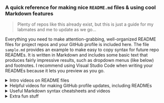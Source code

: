 ### A quick reference for making nice `README.md` files & using cool Markdown features

> Plenty of repos like this already exist, but this is just a guide for my labmates and me to update as we go...

Everything you need to make attention-grabbing, well-organized README files for project repos and your GitHub profile is included here. The file `sample.md` provides an example to make easy to copy syntax for future repo READMEs. It is written in Markdown and includes some basic text that produces fairly impressive results, such as dropdown menus (like below) and footnotes. I recommend using Visual Studio Code when writing your READMEs because it lets you preview as you go.

<details>
 <summary>Intro videos on README files</summary>
 
- The why and some basics: https://www.youtube.com/watch?v=E6NO0rgFub4&t=6s
</details>

<details>
 <summary>Helpful videos for making GitHub profile updates, including READMEs</summary>
 
- Flashy profile building: https://www.youtube.com/watch?v=9A8sQZDRn5o
- Basic, but impressive profile updates: https://www.youtube.com/watch?v=QDfLou004iE
</details>

<details>
 <summary>Useful Markdown syntax cheatsheets and videos</summary>
 
- Explainer video: https://www.youtube.com/watch?v=F0yjMJ0BgNA
- Cheatsheet: https://github.com/adam-p/markdown-here/wiki/markdown-cheatsheet
- Cheatsheet: https://www.markdownguide.org/cheat-sheet/
- Cheatsheet: https://github.com/im-luka/markdown-cheatsheet
</details>

<details>
 <summary>Extra fun stuff</summary>
 
- Emojis: https://gist.github.com/rxaviers/7360908
- README examples: https://github.com/matiassingers/awesome-readme
</details>
